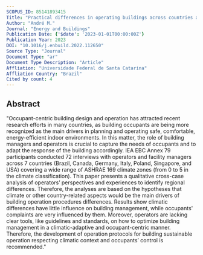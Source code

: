 ```yaml
---
SCOPUS_ID: 85141893415
Title: "Practical differences in operating buildings across countries and climate zones: Perspectives of building managers/operators"
Author: "André M."
Journal: "Energy and Buildings"
Publication Date: {'$date': '2023-01-01T00:00:00Z'}
Publication Year: 2023
DOI: "10.1016/j.enbuild.2022.112650"
Source Type: "Journal"
Document Type: "ar"
Document Type Description: "Article"
Affliation: "Universidade Federal de Santa Catarina"
Affliation Country: "Brazil"
Cited by count: 4
---
```


## Abstract
"Occupant-centric building design and operation has attracted recent research efforts in many countries, as building occupants are being more recognized as the main drivers in planning and operating safe, comfortable, energy-efficient indoor environments. In this matter, the role of building managers and operators is crucial to capture the needs of occupants and to adapt the response of the building accordingly. IEA EBC Annex 79 participants conducted 72 interviews with operators and facility managers across 7 countries (Brazil, Canada, Germany, Italy, Poland, Singapore, and USA) covering a wide range of ASHRAE 169 climate zones (from 0 to 5 in the climate classification). This paper presents a qualitative cross-case analysis of operators’ perspectives and experiences to identify regional differences. Therefore, the analyses are based on the hypotheses that climate or other country-related aspects would be the main drivers of building operation procedures differences. Results show climatic differences have little influence on building management, while occupants' complaints are very influenced by them. Moreover, operators are lacking clear tools, like guidelines and standards, on how to optimize building management in a climatic-adaptive and occupant-centric manner. Therefore, the development of operation protocols for building sustainable operation respecting climatic context and occupants’ control is recommended."
